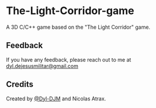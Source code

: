 # The-Light-Corridor-game
A 3D C/C++ game based on the "The Light Corridor" game.



## Feedback

If you have any feedback, please reach out to me at dyl.dejesusmilitar@gmail.com




## Credits

Created by [@Dyl-DJM](https://www.github.com/Dyl-DJM) and Nicolas Atrax.
